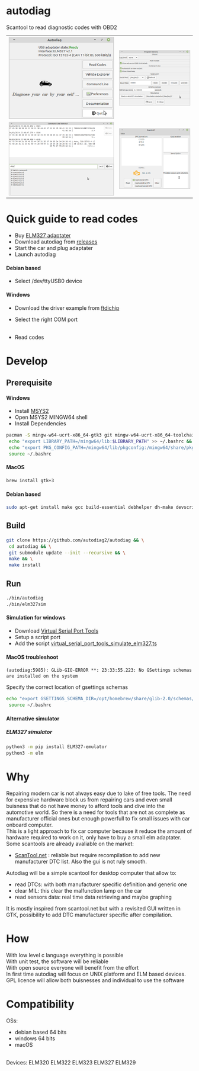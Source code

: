 # autodiag
Scantool to read diagnostic codes with OBD2

<table>
  <tr>
    <td><img src="https://raw.githubusercontent.com/autodiag2/media/master/main.png"></td>
    <td><img src="https://raw.githubusercontent.com/autodiag2/media/master/preferences.png"></td>
  </tr>
  <tr>
    <td><img src="https://raw.githubusercontent.com/autodiag2/media/master/terminal.png"></td>
    <td><img src="https://raw.githubusercontent.com/autodiag2/media/master/read_dtc.png"></td>
  </tr>
</table>


# Quick guide to read codes
- Buy [ELM327 adaptater](https://www.amazon.fr/elm327-usb/s?k=elm327+usb)
- Download autodiag from [releases](https://github.com/autodiag2/autodiag/releases)
- Start the car and plug adaptater
- Launch autodiag
#### Debian based
- Select /dev/ttyUSB0 device
#### Windows
- Download the driver example from [ftdichip](https://ftdichip.com/drivers/)
- Select the right COM port
<br /><br />

- Read codes

# Develop
## Prerequisite
#### Windows
 - Install [MSYS2](https://www.msys2.org/)
 - Open MSYS2 MINGW64 shell
 - Install Dependencies
 ```bash
 pacman -S mingw-w64-ucrt-x86_64-gtk3 git mingw-w64-ucrt-x86_64-toolchain base-devel gcc pkg-config mingw-w64-x86_64-gtk3 && \
  echo "export LIBRARY_PATH=/mingw64/lib:$LIBRARY_PATH" >> ~/.bashrc && \
  echo "export PKG_CONFIG_PATH=/mingw64/lib/pkgconfig:/mingw64/share/pkgconfig" >> ~/.bashrc && \
  source ~/.bashrc
 ```
#### MacOS
```bash
brew install gtk+3
```
#### Debian based
```bash
sudo apt-get install make gcc build-essential debhelper dh-make devscripts libgtk-3-0 libgtk-3-dev git
```
## Build
```bash
git clone https://github.com/autodiag2/autodiag && \
 cd autodiag && \
 git submodule update --init --recursive && \
 make && \
 make install
```
## Run
```bash
./bin/autodiag
./bin/elm327sim
```
#### Simulation for windows
- Download [Virtual Serial Port Tools](https://freevirtualserialports.com/)
- Setup a script port
- Add the script [virtual_serial_port_tools_simulate_elm327.ts](https://raw.githubusercontent.com/autodiag2/autodiag/refs/heads/main/dist/windows/virtual_serial_port_tools_simulate_elm327.ts)
#### MacOS troubleshoot
```
(autodiag:5985): GLib-GIO-ERROR **: 23:33:55.223: No GSettings schemas are installed on the system
```
Specify the correct location of gsettings schemas
```bash
echo "export GSETTINGS_SCHEMA_DIR=/opt/homebrew/share/glib-2.0/schemas/" >> ~/.bashrc && \
 source ~/.bashrc
```
#### Alternative simulator
##### ELM327 simulator
```bash
python3 -m pip install ELM327-emulator
python3 -m elm
```

# Why
Repairing modern car is not always easy due to lake of free tools. The need for expensive hardware block us from repairing cars and even small buisness that do not have money to afford tools and dive into the automotive world. So there is a need for tools that are not as complete as manufacturer official ones but enough powerfull to fix small issues with car onboard computer.<br />
This is a light approach to fix car computer because it reduce the amount of hardware required to work on it, only have to buy a small elm adaptater.
Some scantools are already avaliable on the market:
  - [ScanTool.net](https://github.com/RJSzynal/ScanTool.net) : reliable but require recompilation to add new manufacturer DTC list. Also the gui is not ruly smooth.

Autodiag will be a simple scantool for desktop computer that allow to:
  - read DTCs: with both manufacturer specific definition and generic one
  - clear MIL: this clear the malfunction lamp on the car
  - read sensors data: real time data retrieving and maybe graphing

It is mostly inspired from scantool.net but with a revisited GUI written in GTK, possibility to add DTC manufacturer specific after compilation.

# How 
With low level c language everything is possible<br />
With unit test, the software will be reliable<br />
With open source everyone will benefit from the effort<br />
In first time autodiag will focus on UNIX platform and ELM based devices.<br />
GPL licence will allow both buisnesses and individual to use the software<br />

# Compatibility
OSs:<br />
 - debian based 64 bits <br />
 - windows 64 bits<br />
 - macOS<br />
<br />
Devices: ELM320 ELM322 ELM323 ELM327 ELM329


